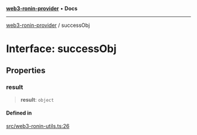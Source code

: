 [**web3-ronin-provider**](../README.md) • **Docs**

***

[web3-ronin-provider](../globals.md) / successObj

# Interface: successObj

## Properties

### result

> **result**: `object`

#### Defined in

[src/web3-ronin-utils.ts:26](https://github.com/chuacw/web3-ronin-provider/blob/dab3da736520006c9aeb4dab1fb5f7a56228c341/src/web3-ronin-utils.ts#L26)
